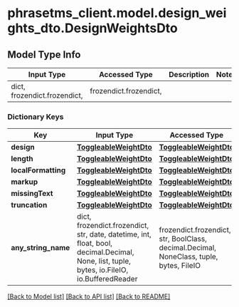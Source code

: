 # phrasetms_client.model.design_weights_dto.DesignWeightsDto

## Model Type Info

| Input Type                   | Accessed Type          | Description | Notes |
| ---------------------------- | ---------------------- | ----------- | ----- |
| dict, frozendict.frozendict, | frozendict.frozendict, |             |

### Dictionary Keys

| Key                 | Input Type                                                                                                                                  | Accessed Type                                                                           | Description                                                        | Notes      |
| ------------------- | ------------------------------------------------------------------------------------------------------------------------------------------- | --------------------------------------------------------------------------------------- | ------------------------------------------------------------------ | ---------- |
| **design**          | [**ToggleableWeightDto**](ToggleableWeightDto.md)                                                                                           | [**ToggleableWeightDto**](ToggleableWeightDto.md)                                       |                                                                    | [optional] |
| **length**          | [**ToggleableWeightDto**](ToggleableWeightDto.md)                                                                                           | [**ToggleableWeightDto**](ToggleableWeightDto.md)                                       |                                                                    | [optional] |
| **localFormatting** | [**ToggleableWeightDto**](ToggleableWeightDto.md)                                                                                           | [**ToggleableWeightDto**](ToggleableWeightDto.md)                                       |                                                                    | [optional] |
| **markup**          | [**ToggleableWeightDto**](ToggleableWeightDto.md)                                                                                           | [**ToggleableWeightDto**](ToggleableWeightDto.md)                                       |                                                                    | [optional] |
| **missingText**     | [**ToggleableWeightDto**](ToggleableWeightDto.md)                                                                                           | [**ToggleableWeightDto**](ToggleableWeightDto.md)                                       |                                                                    | [optional] |
| **truncation**      | [**ToggleableWeightDto**](ToggleableWeightDto.md)                                                                                           | [**ToggleableWeightDto**](ToggleableWeightDto.md)                                       |                                                                    | [optional] |
| **any_string_name** | dict, frozendict.frozendict, str, date, datetime, int, float, bool, decimal.Decimal, None, list, tuple, bytes, io.FileIO, io.BufferedReader | frozendict.frozendict, str, BoolClass, decimal.Decimal, NoneClass, tuple, bytes, FileIO | any string name can be used but the value must be the correct type | [optional] |

[[Back to Model list]](../../README.md#documentation-for-models) [[Back to API list]](../../README.md#documentation-for-api-endpoints) [[Back to README]](../../README.md)
